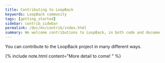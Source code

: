 ```yaml
---
title: Contributing to LoopBack
keywords: LoopBack community
tags: [getting_started]
sidebar: contrib_sidebar
permalink: /doc/en/contrib/index.html
summary: We welcome contributions to LoopBack, in both code and documentation!
---
```


You can contribute to the LoopBack project in many different ways.

{% include note.html content="More detail to come!
" %}

